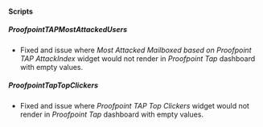 
#### Scripts

##### ProofpointTAPMostAttackedUsers

- Fixed and issue where *Most Attacked Mailboxed based on Proofpoint TAP AttackIndex* widget would not render in *Proofpoint Tap* dashboard with empty values.
  
##### ProofpointTapTopClickers

- Fixed and issue where *Proofpoint TAP Top Clickers* widget would not render in *Proofpoint Tap* dashboard with empty values.
